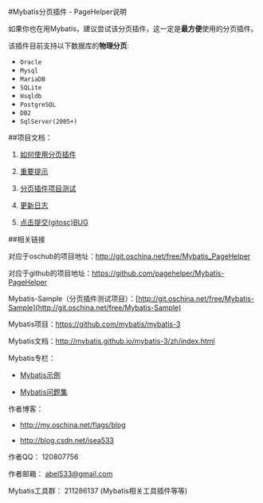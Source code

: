 #Mybatis分页插件 - PageHelper说明   

如果你也在用Mybatis，建议尝试该分页插件，这一定是<b>最方便</b>使用的分页插件。  

该插件目前支持以下数据库的<b>物理分页</b>:

 - `Oracle`
 - `Mysql`
 - `MariaDB`
 - `SQLite`
 - `Hsqldb`
 - `PostgreSQL`
 - `DB2`
 - `SqlServer(2005+)`
 
##项目文档：  

 1. [如何使用分页插件](HowToUse)  
 
 2. [重要提示](Important)
 
 3. [分页插件项目测试](Test) 
 
 4. [更新日志](Changelog) 

 5. [点击提交(gitosc)BUG](http://git.oschina.net/free/Mybatis_PageHelper/issues/new?issue%5Bassignee_id%5D=&issue%5Bmilestone_id%5D=)

##相关链接

对应于oschub的项目地址：http://git.oschina.net/free/Mybatis_PageHelper

对应于github的项目地址：https://github.com/pagehelper/Mybatis-PageHelper

Mybatis-Sample（分页插件测试项目）：[http://git.oschina.net/free/Mybatis-Sample](http://git.oschina.net/free/Mybatis-Sample)

Mybatis项目：https://github.com/mybatis/mybatis-3

Mybatis文档：http://mybatis.github.io/mybatis-3/zh/index.html  

Mybatis专栏： 

- [Mybatis示例](http://blog.csdn.net/column/details/mybatis-sample.html)

- [Mybatis问题集](http://blog.csdn.net/column/details/mybatisqa.html)  

作者博客：  

- http://my.oschina.net/flags/blog

- http://blog.csdn.net/isea533   

作者QQ： 120807756  

作者邮箱： abel533@gmail.com  

Mybatis工具群： 211286137 (Mybatis相关工具插件等等)
